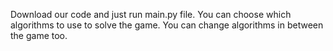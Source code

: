 Download our code and just run main.py file. 
You can choose which algorithms to use to solve the game. 
You can change algorithms in between the game too.
